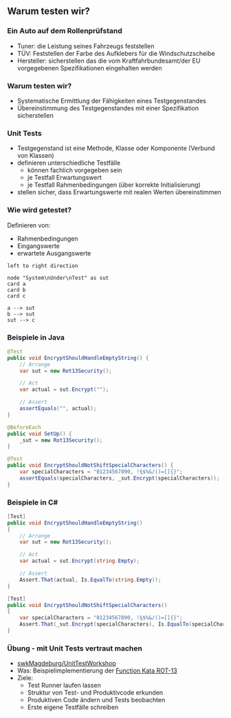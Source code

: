 <!--s-->
## Warum testen wir?

<!--v-->
### Ein Auto auf dem Rollenprüfstand
* Tuner: die Leistung seines Fahrzeugs feststellen <!-- .element: class="fragment" -->
* TÜV: Feststellen der Farbe des Aufklebers für die Windschutzscheibe <!-- .element: class="fragment" -->
* Hersteller: sicherstellen das die vom Kraftfahrbundesamt/der EU vorgegebenen Spezifikationen eingehalten werden <!-- .element: class="fragment" -->

<!--v-->
### Warum testen wir?
* Systematische Ermittlung der Fähigkeiten eines Testgegenstandes <!-- .element: class="fragment" -->
* Übereinstimmung des Testgegenstandes mit einer Spezifikation sicherstellen <!-- .element: class="fragment" -->

<!--v-->
### Unit Tests
* Testgegenstand ist eine Methode, Klasse oder Komponente (Verbund von Klassen) <!-- .element: class="fragment" -->
* definieren unterschiedliche Testfälle <!-- .element: class="fragment" -->
  * können fachlich vorgegeben sein
  * je Testfall Erwartungswert
  * je Testfall Rahmenbedingungen (über korrekte Initialisierung)
* stellen sicher, dass Erwartungswerte mit realen Werten übereinstimmen <!-- .element: class="fragment" -->

<!--v-->
### Wie wird getestet?

<div id="left">

Definieren von: <!-- .element: class="fragment" data-fragment-index="1" -->
* Rahmenbedingungen <!-- .element: class="fragment" data-fragment-index="1" -->
* Eingangswerte <!-- .element: class="fragment" -->
* erwartete Ausgangswerte <!-- .element: class="fragment" -->

</div>

<div id="right" class="fragment">

```puml
left to right direction

node "System\nUnder\nTest" as sut
card a
card b
card c

a --> sut
b --> sut
sut --> c
```

</div>

<!--v-->
### Beispiele in Java
```java
@Test
public void EncryptShouldHandleEmptyString() {
    // Arrange
    var sut = new Rot13Security();

    // Act
    var actual = sut.Encrypt("");

    // Assert
    assertEquals("", actual);
}
```

```java
@BeforeEach
public void SetUp() {
    _sut = new Rot13Security();
}

@Test
public void EncryptShouldNotShiftSpecialCharacters() {
    var specialCharacters = "01234567890, !§$%&/()=[]{}";
    assertEquals(specialCharacters, _sut.Encrypt(specialCharacters));
}
```

<!--v-->
### Beispiele in C#

```csharp
[Test]
public void EncryptShouldHandleEmptyString()
{
    // Arrange
    var sut = new Rot13Security();

    // Act
    var actual = sut.Encrypt(string.Empty);

    // Assert
    Assert.That(actual, Is.EqualTo(string.Empty));
}
```

```csharp
[Test]
public void EncryptShouldNotShiftSpecialCharacters()
{
    var specialCharacters = "01234567890, !§$%&/()=[]{}";
    Assert.That(_sut.Encrypt(specialCharacters), Is.EqualTo(specialCharacters));
}
```

<!--v-->
<!-- .slide: data-background="img/practice.svg" data-background-size="40%" -->

### Übung - mit Unit Tests vertraut machen

* [swkMagdeburg/UnitTestWorkshop](https://github.com/swkMagdeburg/UnitTestWorkshop)
* Was: Beispielimplementierung der [Function Kata ROT-13](https://ccd-school.de/coding-dojo/function-katas/rot-13/)
* Ziele:
  * Test Runner laufen lassen
  * Struktur von Test- und Produktivcode erkunden
  * Produktiven Code ändern und Tests beobachten
  * Erste eigene Testfälle schreiben 
